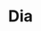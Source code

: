 ---
title: "Dia"
url: /ciudad-autonoma-de-buenos-aires/dia-avenida-juan-bautista-alberdi-4/
shop: Supermarkt
---
